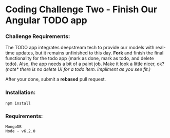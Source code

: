 Coding Challenge Two - Finish Our Angular TODO app
====

### Challenge Requirements:

The TODO app integrates deepstream tech to provide our models with real-time updates, but it remains unfinished to this day. __Fork__ and finish the final functionality for the todo app (mark as done, mark as todo, and delete todo). Also, the app needs a bit of a paint job. Make it look a little nicer, ok? _(note* there is no delete UI for a todo item. impliment as you see fit.)_

After your done, submit a __rebased__ pull request.

### Installation:

```
npm install
```

### Requirements:

```
MongoDB
Node - v6.2.0
```





